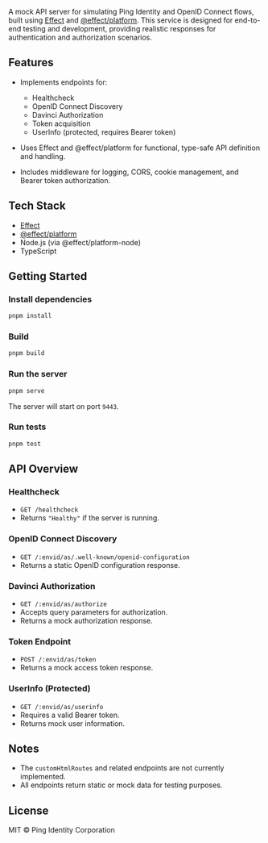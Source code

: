 A mock API server for simulating Ping Identity and OpenID Connect flows, built using [Effect](https://effect.website/) and [@effect/platform](https://github.com/Effect-TS/platform). This service is designed for end-to-end testing and development, providing realistic responses for authentication and authorization scenarios.

## Features

- Implements endpoints for:

  - Healthcheck
  - OpenID Connect Discovery
  - Davinci Authorization
  - Token acquisition
  - UserInfo (protected, requires Bearer token)

- Uses Effect and @effect/platform for functional, type-safe API definition and handling.
- Includes middleware for logging, CORS, cookie management, and Bearer token authorization.

## Tech Stack

- [Effect](https://effect.website/)
- [@effect/platform](https://github.com/Effect-TS/platform)
- Node.js (via @effect/platform-node)
- TypeScript

## Getting Started

### Install dependencies

```sh
pnpm install
```

### Build

```sh
pnpm build
```

### Run the server

```sh
pnpm serve
```

The server will start on port `9443`.

### Run tests

```sh
pnpm test
```

## API Overview

### Healthcheck

- `GET /healthcheck`
- Returns `"Healthy"` if the server is running.

### OpenID Connect Discovery

- `GET /:envid/as/.well-known/openid-configuration`
- Returns a static OpenID configuration response.

### Davinci Authorization

- `GET /:envid/as/authorize`
- Accepts query parameters for authorization.
- Returns a mock authorization response.

### Token Endpoint

- `POST /:envid/as/token`
- Returns a mock access token response.

### UserInfo (Protected)

- `GET /:envid/as/userinfo`
- Requires a valid Bearer token.
- Returns mock user information.

## Notes

- The `customHtmlRoutes` and related endpoints are not currently implemented.
- All endpoints return static or mock data for testing purposes.

## License

MIT © Ping Identity Corporation
